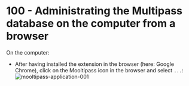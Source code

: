 # 100 - Administrating the Multipass database on the computer from a browser

On the computer:

- After having installed the extension in the browser (here: Google Chrome), click on the Mooltipass icon in the browser and select ```...```:
  ![mooltipass-application-001](https://github.com/user-attachments/assets/f1a42958-be1a-400f-845f-3df205a86cc9)
